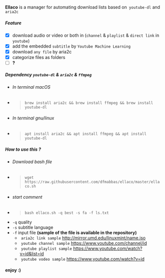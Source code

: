 **Ellaco** is a manager for automating download lists based on` youtube-dl` and `aria2c`

##### Feature
- [x] download audio or video or both in (`channel` & `playlist` & `direct link` in ` youtube`)
- [x] add the embedded `subtitle` by `Youtube Machine Learning`
- [x] download `any file` by aria2c
- [x] categorize files as folders
- [ ] **?**

##### Dependency  `youtube-dl` & `aria2c` & `ffmpeg`
-  ###### In terminal macOS
-  > `brew install aria2c && brew install ffmpeg && brew install youtube-dl`
-  ###### In terminal gnu/linux
-  > `apt install aria2c && apt install ffmpeg && apt install youtube-dl`


##### How to use this ?
-  ###### Download bash file 
-  >`wget https://raw.githubusercontent.com/dfmabbas/ellaco/master/ellaco.sh`
- ###### start comment  
- > `bash ellaco.sh -q best -s fa -f ls.txt`
-  `-q` quality
- `-s` subtitle language
- `-f` input file **(sample of the file is available in the repository)**
  - ​ `aria2c link sample` http://mirror.umd.edu/linuxmint/name.iso
  - ​ `youtube channel sample` https://www.youtube.com/channel/id
  - ​ `youtube playlist sample` https://www.youtube.com/watch?v=id&list=id
  - ​ `youtube vodeo sample` https://www.youtube.com/watch?v=id

#### enjoy :)